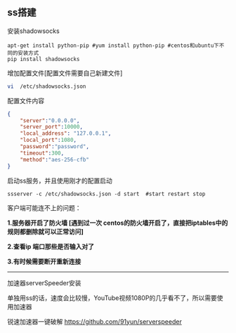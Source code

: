 

## ss搭建

安装shadowsocks

```shell
apt-get install python-pip #yum install python-pip #centos和ubuntu下不同的安装方式
pip install shadowsocks
```

增加配置文件[配置文件需要自己新建文件]

```bash
vi  /etc/shadowsocks.json
```

配置文件内容

```json
{
    "server":"0.0.0.0",
    "server_port":10000,
    "local_address": "127.0.0.1",
    "local_port":1080,
    "password":"password",
    "timeout":300,
    "method":"aes-256-cfb"
}
```

启动ss服务，并且使用刚才的配置启动

```shell
ssserver -c /etc/shadowsocks.json -d start  #start restart stop
```

客户端可能连不上的问题：

**1.服务器开启了防火墙 [遇到过一次 centos的防火墙开启了，直接把iptables中的规则都删除就可以正常访问]**

**2.查看ip 端口那些是否输入对了**

**3.有时候需要断开重新连接**

----

加速器serverSpeeder安装

单独用ss的话，速度会比较慢，YouTube视频1080P的几乎看不了，所以需要使用加速器

锐速加速器一键破解 https://github.com/91yun/serverspeeder